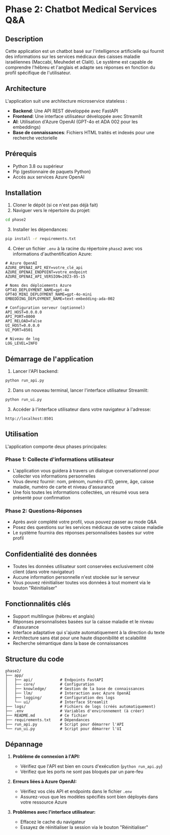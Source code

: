 # Phase 2: Chatbot Medical Services Q&A

## Description
Cette application est un chatbot basé sur l'intelligence artificielle qui fournit des informations sur les services médicaux des caisses maladie israéliennes (Maccabi, Meuhedet et Clalit). Le système est capable de comprendre l'hébreu et l'anglais et adapte ses réponses en fonction du profil spécifique de l'utilisateur.

## Architecture
L'application suit une architecture microservice stateless :
- **Backend**: Une API REST développée avec FastAPI
- **Frontend**: Une interface utilisateur développée avec Streamlit
- **AI**: Utilisation d'Azure OpenAI (GPT-4o et ADA 002 pour les embeddings)
- **Base de connaissances**: Fichiers HTML traités et indexés pour une recherche vectorielle

## Prérequis
- Python 3.8 ou supérieur
- Pip (gestionnaire de paquets Python)
- Accès aux services Azure OpenAI

## Installation

1. Cloner le dépôt (si ce n'est pas déjà fait)
2. Naviguer vers le répertoire du projet:
```bash
cd phase2
```

3. Installer les dépendances:
```bash
pip install -r requirements.txt
```

4. Créer un fichier `.env` à la racine du répertoire `phase2` avec vos informations d'authentification Azure:
```
# Azure OpenAI
AZURE_OPENAI_API_KEY=votre_clé_api
AZURE_OPENAI_ENDPOINT=votre_endpoint
AZURE_OPENAI_API_VERSION=2023-05-15

# Noms des déploiements Azure
GPT4O_DEPLOYMENT_NAME=gpt-4o
GPT4O_MINI_DEPLOYMENT_NAME=gpt-4o-mini
EMBEDDING_DEPLOYMENT_NAME=text-embedding-ada-002

# Configuration serveur (optionnel)
API_HOST=0.0.0.0
API_PORT=8000
API_RELOAD=False
UI_HOST=0.0.0.0
UI_PORT=8501

# Niveau de log
LOG_LEVEL=INFO
```

## Démarrage de l'application

1. Lancer l'API backend:
```bash
python run_api.py
```

2. Dans un nouveau terminal, lancer l'interface utilisateur Streamlit:
```bash
python run_ui.py
```

3. Accéder à l'interface utilisateur dans votre navigateur à l'adresse:
```
http://localhost:8501
```

## Utilisation

L'application comporte deux phases principales:

### Phase 1: Collecte d'informations utilisateur
- L'application vous guidera à travers un dialogue conversationnel pour collecter vos informations personnelles
- Vous devrez fournir: nom, prénom, numéro d'ID, genre, âge, caisse maladie, numéro de carte et niveau d'assurance
- Une fois toutes les informations collectées, un résumé vous sera présenté pour confirmation

### Phase 2: Questions-Réponses
- Après avoir complété votre profil, vous pouvez passer au mode Q&A
- Posez des questions sur les services médicaux de votre caisse maladie
- Le système fournira des réponses personnalisées basées sur votre profil

## Confidentialité des données

- Toutes les données utilisateur sont conservées exclusivement côté client (dans votre navigateur)
- Aucune information personnelle n'est stockée sur le serveur
- Vous pouvez réinitialiser toutes vos données à tout moment via le bouton "Réinitialiser"

## Fonctionnalités clés

- Support multilingue (hébreu et anglais)
- Réponses personnalisées basées sur la caisse maladie et le niveau d'assurance
- Interface adaptative qui s'ajuste automatiquement à la direction du texte
- Architecture sans état pour une haute disponibilité et scalabilité
- Recherche sémantique dans la base de connaissances

## Structure du code

```
phase2/
├── app/
│   ├── api/            # Endpoints FastAPI
│   ├── core/           # Configuration
│   ├── knowledge/      # Gestion de la base de connaissances
│   ├── llm/            # Interaction avec Azure OpenAI
│   ├── logging/        # Configuration des logs
│   └── ui/             # Interface Streamlit
├── logs/               # Fichiers de logs (créés automatiquement)
├── .env                # Variables d'environnement (à créer)
├── README.md           # Ce fichier
├── requirements.txt    # Dépendances
├── run_api.py          # Script pour démarrer l'API
└── run_ui.py           # Script pour démarrer l'UI
```

## Dépannage

1. **Problème de connexion à l'API:**
   - Vérifiez que l'API est bien en cours d'exécution (`python run_api.py`)
   - Vérifiez que les ports ne sont pas bloqués par un pare-feu

2. **Erreurs liées à Azure OpenAI:**
   - Vérifiez vos clés API et endpoints dans le fichier `.env`
   - Assurez-vous que les modèles spécifiés sont bien déployés dans votre ressource Azure

3. **Problèmes avec l'interface utilisateur:**
   - Effacez le cache du navigateur
   - Essayez de réinitialiser la session via le bouton "Réinitialiser" 